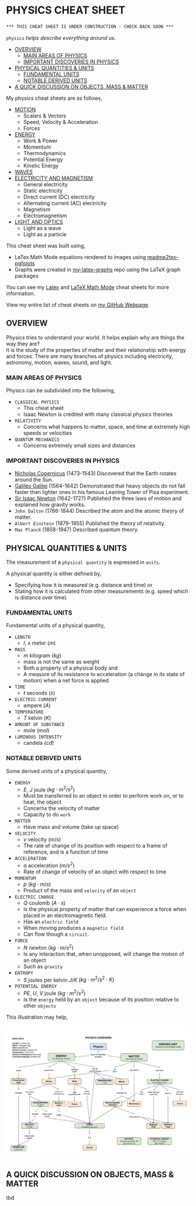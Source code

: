 # PHYSICS CHEAT SHEET

```txt
*** THIS CHEAT SHEET IS UNDER CONSTRUCTION - CHECK BACK SOON ***
```

`physics` _helps describe everything around us._

* [OVERVIEW](https://github.com/JeffDeCola/my-cheat-sheets/tree/master/other/science/physical-science/physics-cheat-sheet#overview)
  * [MAIN AREAS OF PHYSICS](https://github.com/JeffDeCola/my-cheat-sheets/tree/master/other/science/physical-science/physics-cheat-sheet#main-areas-of-physics)
  * [IMPORTANT DISCOVERIES IN PHYSICS](https://github.com/JeffDeCola/my-cheat-sheets/tree/master/other/science/physical-science/physics-cheat-sheet#important-discoveries-in-physics)
* [PHYSICAL QUANTITIES & UNITS](https://github.com/JeffDeCola/my-cheat-sheets/tree/master/other/science/physical-science/physics-cheat-sheet#physical-quantities--units)
  * [FUNDAMENTAL UNITS](https://github.com/JeffDeCola/my-cheat-sheets/tree/master/other/science/physical-science/physics-cheat-sheet#fundamental-units)
  * [NOTABLE DERIVED UNITS](https://github.com/JeffDeCola/my-cheat-sheets/tree/master/other/science/physical-science/physics-cheat-sheet#notable-derived-units)
* [A QUICK DISCUSSION ON OBJECTS, MASS & MATTER](https://github.com/JeffDeCola/my-cheat-sheets/tree/master/other/science/physical-science/physics-cheat-sheet#a-quick-discussion-on-objects-mass--matter)

My physics cheat sheets are as follows,

* [MOTION](https://github.com/JeffDeCola/my-cheat-sheets/blob/master/other/science/physical-science/physics-cheat-sheet/motion.md)
  * Scalars & Vectors
  * Speed, Velocity & Acceleration
  * Forces
* [ENERGY](https://github.com/JeffDeCola/my-cheat-sheets/blob/master/other/science/physical-science/physics-cheat-sheet/energy.md)
  * Work & Power
  * Momentum
  * Thermodynamics
  * Potential Energy
  * Kinetic Energy
* [WAVES](https://github.com/JeffDeCola/my-cheat-sheets/blob/master/other/science/physical-science/physics-cheat-sheet/waves.md)  
* [ELECTRICITY AND MAGNETISM](https://github.com/JeffDeCola/my-cheat-sheets/blob/master/other/science/physical-science/physics-cheat-sheet/electricity-and-magnetism.md)
  * General electricity
  * Static electricity
  * Direct current (DC) electricity
  * Alternating current (AC) electricity
  * Magnetism
  * Electromagnetism
* [LIGHT AND OPTICS](https://github.com/JeffDeCola/my-cheat-sheets/blob/master/other/science/physical-science/physics-cheat-sheet/light-and-optics.md)
  * Light as a wave
  * Light as a particle

This cheat sheet was built using,

* LaTex Math Mode equations rendered to images using
  [readme2tex-pgfplots](https://github.com/JeffDeCola/readme2tex-pgfplots)
* Graphs were created in
  [my-latex-graphs](https://github.com/JeffDeCola/my-latex-graphs)
  repo using the LaTeX graph packages

You can see my
[Latex](https://github.com/JeffDeCola/my-cheat-sheets/tree/master/software/development/languages/latex-cheat-sheet)
and
[LaTeX Math Mode](https://github.com/JeffDeCola/my-cheat-sheets/blob/master/software/development/languages/latex-cheat-sheet/latex-math-mode.md)
cheat sheets for more information.

View my entire list of cheat sheets on
[my GitHub Webpage](https://jeffdecola.github.io/my-cheat-sheets/).

## OVERVIEW

Physics tries to understand your world.
It helps explain why are things the way they are?  
It is the study of the properties of matter and their relationship with energy
and forces. There are many branches of physics including electricity,
astronomy, motion, waves, sound, and light.

### MAIN AREAS OF PHYSICS

Physics can be subdivided into the following,

* `CLASSICAL PHYSICS`
  * This cheat sheet
  * Isaac Newton is credited with many classical physics theories
* `RELATIVITY`
  * Concerns what happens to matter, space, and time at extremely high speeds
    or velocities
* `QUANTUM MECHANICS`
  * Concerns extremely small sizes and distances

### IMPORTANT DISCOVERIES IN PHYSICS

* [Nicholas Copernicus](https://github.com/JeffDeCola/my-cheat-sheets/tree/master/other/science/earth-and-space-science/astronomy-cheat-sheet#nicolaus-copernicus-1473-1543-polish)
  (1473-1543)
  Discovered that the Earth rotates around the Sun.
* [Galileo Galilei](https://github.com/JeffDeCola/my-cheat-sheets/tree/master/other/science/earth-and-space-science/astronomy-cheat-sheet#galileo-galilei-1564-1642--italy)
  (1564-1642)
  Demonstrated that heavy objects do not fall faster than lighter
  ones in his famous Leaning Tower of Pisa experiment.
* [Sir Isaac Newton](https://github.com/JeffDeCola/my-cheat-sheets/tree/master/other/science/earth-and-space-science/astronomy-cheat-sheet#sir-issac-newton-1642-1727-english)
  (1642-1727)
  Published the three laws of motion and explained how gravity works.
* `John Dalton`
  (1766-1844)
  Described the atom and the atomic theory of matter.
* `Albert Einstein`
  (1879-1955)
  Published the theory of relativity.
* `Max Planck`
  (1858-1947)
  Described quantum theory.

## PHYSICAL QUANTITIES & UNITS

The measurement of a `physical quantity` is expressed in `units`.

 A physical quantity is either defined by,

* Specifying how it is measured (e.g. distance and time) or
* Stating how it is calculated from other measurements (e.g. speed which
  is distance over time)

### FUNDAMENTAL UNITS

Fundamental units of a physical quantity,

* `LENGTH`
  * $l$, $x$ meter ($m$)
* `MASS`
  * $m$ kilogram ($kg$)
  * mass is not the same as weight
  * Both a property of a physical body and
  * A measure of its resistance to acceleration (a change in its state of motion)
  when a net force is applied
* `TIME`
  * $t$ seconds ($s$)
* `ELECTRIC CURRENT`
  * ampere ($A$)
* `TEMPERATURE`
  * $T$ kelvin ($K$)
* `AMOUNT OF SUBSTANCE`
  * mole ($mol$)
* `LUMINOUS INTENSITY`
  * candela ($cd$)

### NOTABLE DERIVED UNITS

Some derived units of a physical quantity,

* `ENERGY`
  * $E$, $J$ joule ($kg\cdot m^2/ s^{2}$)
  * Must be transferred to an object in order to perform work on, or to heat,
    the object
  * Concerns the velocity of matter
  * Capacity to do `work`
* `MATTER`
  * Have mass and volume (take up space)
* `VELOCITY`
  * $v$ velocity $(m/s)$
  * The rate of change of its position with respect to a frame of   reference,
    and is a function of time
* `ACCELERATION`
  * $a$ acceleration $(m/s^2)$
  * Rate of change of velocity of an object with respect to time
* `MOMENTUM`
  * $p$ $(kg \cdot m/s)$
  * Product of the mass and `velocity` of an `object`
* `ELECTRIC CHARGE`
  * $Q$ coulomb ($A \cdot s$)
  * Is the physical property of matter that can experience a force
    when placed in an electromagnetic field.
  * Has an `electric field`
  * When moving produces a `magnetic field`
  * Can flow though a `circuit`.
* `FORCE`
  * $N$ newton ($kg \cdot m/s^2$)
  * Is any interaction that, when unopposed, will change the motion of an object
  * Such as `gravity`
* `ENTROPY`
  * $S$ joules per kelvin $J/K$ ($kg\cdot m^2/ s^{2}\cdot K$)
* `POTENTIAL ENERGY`
  * $PE$, $U$, $V$ joule ($kg\cdot m^2/ s^{2}$)
  * Is the `energy` held by an `object` because of its position relative
    to other `objects`

This illustration may help,

![IMAGE - physics-overview-diagram - IMAGE](../../../../docs/pics/physics-overview-diagram.jpg)

## A QUICK DISCUSSION ON OBJECTS, MASS & MATTER

tbd
